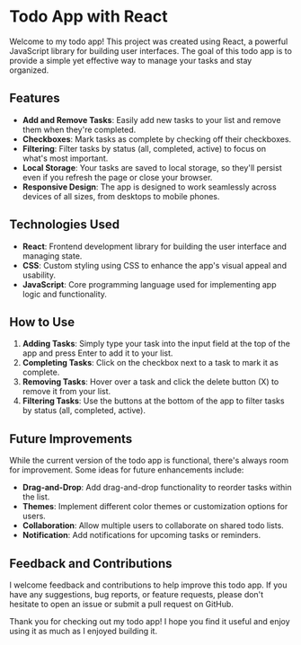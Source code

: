 # Todo App with React

Welcome to my todo app! This project was created using React, a powerful JavaScript library for building user interfaces. The goal of this todo app is to provide a simple yet effective way to manage your tasks and stay organized.

## Features

- **Add and Remove Tasks**: Easily add new tasks to your list and remove them when they're completed.
- **Checkboxes**: Mark tasks as complete by checking off their checkboxes.
- **Filtering**: Filter tasks by status (all, completed, active) to focus on what's most important.
- **Local Storage**: Your tasks are saved to local storage, so they'll persist even if you refresh the page or close your browser.
- **Responsive Design**: The app is designed to work seamlessly across devices of all sizes, from desktops to mobile phones.

## Technologies Used

- **React**: Frontend development library for building the user interface and managing state.
- **CSS**: Custom styling using CSS to enhance the app's visual appeal and usability.
- **JavaScript**: Core programming language used for implementing app logic and functionality.

## How to Use

1. **Adding Tasks**: Simply type your task into the input field at the top of the app and press Enter to add it to your list.
2. **Completing Tasks**: Click on the checkbox next to a task to mark it as complete.
3. **Removing Tasks**: Hover over a task and click the delete button (X) to remove it from your list.
4. **Filtering Tasks**: Use the buttons at the bottom of the app to filter tasks by status (all, completed, active).

## Future Improvements

While the current version of the todo app is functional, there's always room for improvement. Some ideas for future enhancements include:

- **Drag-and-Drop**: Add drag-and-drop functionality to reorder tasks within the list.
- **Themes**: Implement different color themes or customization options for users.
- **Collaboration**: Allow multiple users to collaborate on shared todo lists.
- **Notification**: Add notifications for upcoming tasks or reminders.

## Feedback and Contributions

I welcome feedback and contributions to help improve this todo app. If you have any suggestions, bug reports, or feature requests, please don't hesitate to open an issue or submit a pull request on GitHub.

Thank you for checking out my todo app! I hope you find it useful and enjoy using it as much as I enjoyed building it.
